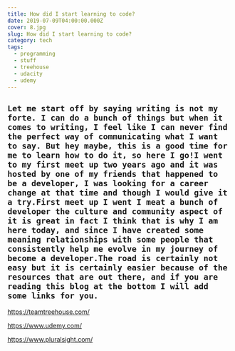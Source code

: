 ```yaml
---
title: How did I start learning to code?
date: 2019-07-09T04:00:00.000Z
cover: 8.jpg
slug: How did I start learning to code?
category: tech
tags:
  - programming
  - stuff
  - treehouse
  - udacity
  - udemy
---
```

## **`Let me start off by saying writing is not my forte. I can do a bunch of things but when it comes to writing, I feel like I can never find the perfect way of communicating what I want to say. But hey maybe, this is a good time for me to learn how to do it, so here I go!I went to my first meet up two years ago and it was hosted by one of my friends that happened to be a developer, I was looking for a career change at that time and though I would give it a try.First meet up I went I meat a bunch of developer the culture and community aspect of it is great in fact I think that is why I am here today, and since I have created some meaning relationships with some people that consistently help me evolve in my journey of become a developer.The road is certainly not easy but it is certainly easier because of the resources that are out there, and if you are reading this blog at the bottom I will add some links for you.`**



<https://teamtreehouse.com/>

<https://www.udemy.com/>

<https://www.pluralsight.com/>
